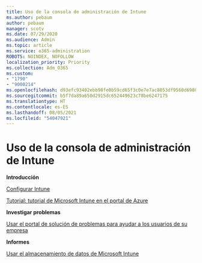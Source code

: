 ```yaml
---
title: Uso de la consola de administración de Intune
ms.author: pebaum
author: pebaum
manager: scotv
ms.date: 07/29/2020
ms.audience: Admin
ms.topic: article
ms.service: o365-administration
ROBOTS: NOINDEX, NOFOLLOW
localization_priority: Priority
ms.collection: Adm_O365
ms.custom:
- "1790"
- "9000214"
ms.openlocfilehash: d93efc93402ebb98fe0b59cd65f3c0e7e7ac8053df9560d6980535b82d3813db
ms.sourcegitcommit: b5f7da89a650d2915dc652449623c78be6247175
ms.translationtype: HT
ms.contentlocale: es-ES
ms.lasthandoff: 08/05/2021
ms.locfileid: "54047921"
---
```

# <a name="using-the-intune-admin-console"></a>Uso de la consola de administración de Intune

**Introducción**

[Configurar Intune](https://docs.microsoft.com/intune/setup-steps)

[Tutorial: tutorial de Microsoft Intune en el portal de Azure](https://docs.microsoft.com/intune/tutorial-walkthrough-intune-portal)

**Investigar problemas**

[Usar el portal de solución de problemas para ayudar a los usuarios de su empresa](https://docs.microsoft.com/intune/help-desk-operators)

**Informes**

[Usar el almacenamiento de datos de Microsoft Intune](https://docs.microsoft.com/intune/reports-nav-create-intune-reports)